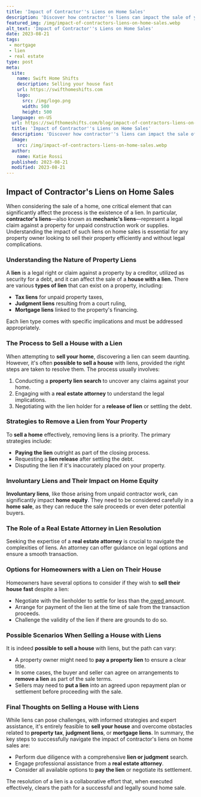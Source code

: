 ```yaml
---
title: 'Impact of Contractor''s Liens on Home Sales'
description: 'Discover how contractor''s liens can impact the sale of your home. Gain important insights on the potential complications that may arise. Curious? Read more.'
featured_img: /img/impact-of-contractors-liens-on-home-sales.webp
alt_text: 'Impact of Contractor''s Liens on Home Sales'
date: 2023-08-21
tags:
 - mortgage
 - lien
 - real estate
type: post
meta:
  site:
    name: Swift Home Shifts
    description: Selling your house fast
    url: https://swifthomeshifts.com
    logo:
      src: /img/logo.png
      width: 500
      height: 500
  language: en-US
  url: https://swifthomeshifts.com/blog/impact-of-contractors-liens-on-home-sales
  title: 'Impact of Contractor''s Liens on Home Sales'
  description: 'Discover how contractor''s liens can impact the sale of your home. Gain important insights on the potential complications that may arise. Curious? Read more.'
  image:
    src: /img/impact-of-contractors-liens-on-home-sales.webp
  author:
    name: Katie Rossi
  published: 2023-08-21
  modified: 2023-08-21
---
```



## Impact of Contractor's Liens on Home Sales

When considering the sale of a home, one critical element that can significantly affect the process is the existence of a lien. In particular, **contractor's liens**—also known as **mechanic's liens**—represent a legal claim against a property for unpaid construction work or supplies. Understanding the impact of such liens on home sales is essential for any property owner looking to sell their property efficiently and without legal complications.

### Understanding the Nature of Property Liens

A **lien** is a legal right or claim against a property by a creditor, utilized as security for a debt, and it can affect the sale of a **house with a lien.** There are various **types of lien** that can exist on a property, including:
  - **Tax liens** for unpaid property taxes,
  - **Judgment liens** resulting from a court ruling,
  - **Mortgage liens** linked to the property's financing.

Each lien type comes with specific implications and must be addressed appropriately.

### The Process to **Sell a House** with a Lien

When attempting to **sell your home**, discovering a lien can seem daunting. However, it's often **possible to sell a house** with liens, provided the right steps are taken to resolve them. The process usually involves:

1. Conducting a **property lien search** to uncover any claims against your home.
2. Engaging with a **real estate attorney** to understand the legal implications.
3. Negotiating with the lien holder for a **release of lien** or settling the debt.

### Strategies to **Remove a Lien** from Your Property

To **sell a home** effectively, removing liens is a priority. The primary strategies include:
  - **Paying the lien** outright as part of the closing process.
  - Requesting a **lien release** after settling the debt.
  - Disputing the lien if it's inaccurately placed on your property.

### Involuntary Liens and Their Impact on Home Equity

**Involuntary liens**, like those arising from unpaid contractor work, can significantly impact **home equity**. They need to be considered carefully in a **home sale**, as they can reduce the sale proceeds or even deter potential buyers.

### The Role of a **Real Estate Attorney** in Lien Resolution

Seeking the expertise of a **real estate attorney** is crucial to navigate the complexities of liens. An attorney can offer guidance on legal options and ensure a smooth transaction.

### Options for Homeowners with a Lien on Their House

Homeowners have several options to consider if they wish to **sell their house fast** despite a lien:
  - Negotiate with the lienholder to settle for less than the[  owed  ](https://swifthomeshifts.com/blog/understanding-judgement-liens-in-real-estate-sales)amount.
  - Arrange for payment of the lien at the time of sale from the transaction proceeds.
  - Challenge the validity of the lien if there are grounds to do so.

### Possible Scenarios When Selling a House with Liens

It is indeed **possible to sell a house** with liens, but the path can vary:
  - A property owner might need to **pay a property lien** to ensure a clear title.
  - In some cases, the buyer and seller can agree on arrangements to **remove a lien** as part of the sale terms.
  - Sellers may need to **put a lien** into an agreed upon repayment plan or settlement before proceeding with the sale.

### Final Thoughts on **Selling a House with Liens**

While liens can pose challenges, with informed strategies and expert assistance, it's entirely feasible to **sell your house** and overcome obstacles related to **property tax**, **judgment liens**, or **mortgage liens**. In summary, the key steps to successfully navigate the impact of contractor's liens on home sales are:
  - Perform due diligence with a comprehensive **lien or judgment** search.
  - Engage professional assistance from a **real estate attorney**.
  - Consider all available options to **pay the lien** or negotiate its settlement.

The resolution of a lien is a collaborative effort that, when executed effectively, clears the path for a successful and legally sound home sale.